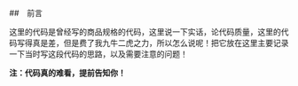 ##　前言

这里的代码是曾经写的商品规格的代码，这里说一下实话，论代码质量，这里的代码写得真是差，但是费了我九牛二虎之力，所以怎么说呢！把它放在这里主要记录一下当时写这段代码的思路，以及需要注意的问题！

**注：代码真的难看，提前告知你！**